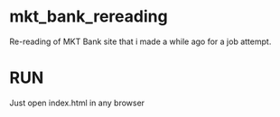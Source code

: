 # mkt_bank_rereading
 
Re-reading of MKT Bank site that i made a while ago for a job attempt.

# RUN

Just open index.html in any browser
